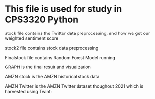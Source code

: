 # This file is used for study in CPS3320 Python

stock file contains the Twitter data preprocessing, and how we get our weighted sentiment score

stock2 file contains stock data preprocessing

Finalstock file contains Random Forest Model running 

GRAPH is the final result and visualization

AMZN stock is the AMZN historical stock data

AMZN Twitter is the AMZN Twitter dataset thoughout 2021 which is harvested using Twint:

